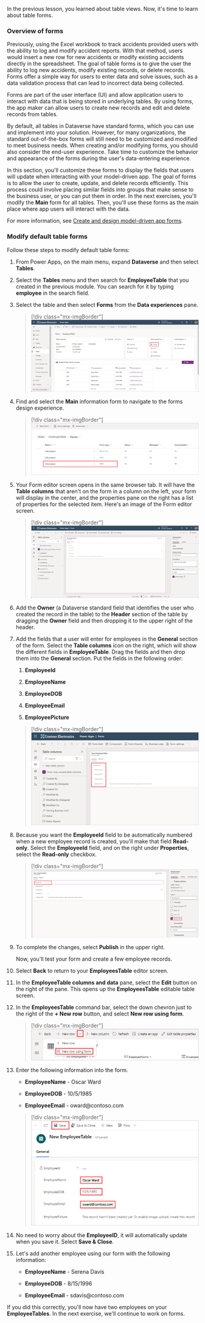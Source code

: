 In the previous lesson, you learned about table views. Now, it's time to learn about table forms.

### Overview of forms

Previously, using the Excel workbook to track accidents provided users with the ability to log and modify accident reports. With that method, users would insert a new row for new accidents or modify existing accidents directly in the spreadsheet. The goal of table forms is to give the user the ability to log new accidents, modify existing records, or delete records. Forms offer a simple way for users to enter data and solve issues, such as a data validation process that can lead to incorrect data being collected.

Forms are part of the user interface (UI) and allow application users to interact with data that is being stored in underlying tables. By using forms, the app maker can allow users to create new records and edit and delete records from tables.

By default, all tables in Dataverse have standard forms, which you can use and implement into your solution. However, for many organizations, the standard out-of-the-box forms will still need to be customized and modified to meet business needs. When creating and/or modifying forms, you should also consider the end-user experience. Take time to customize the behavior and appearance of the forms during the user's data-entering experience.

In this section, you'll customize these forms to display the fields that users will update when interacting with your model-driven app. The goal of forms is to allow the user to create, update, and delete records efficiently. This process could involve placing similar fields into groups that make sense to the business user, or you can put them in order. In the next exercises, you'll modify the **Main** form for all tables. Then, you'll use these forms as the main place where app users will interact with the data. 

For more information, see [Create and design model-driven app forms](/power-apps/maker/model-driven-apps/create-design-forms/?azure-portal=true).

### Modify default table forms

Follow these steps to modify default table forms:

1. From Power Apps, on the main menu, expand **Dataverse** and then select **Tables**.

1. Select the **Tables** menu and then search for **EmployeeTable** that you created in the previous module. You can search for it by typing **employee** in the search field.

1. Select the table and then select **Forms** from the **Data experiences** pane. 
    > [!div class="mx-imgBorder"]
    > [![Screenshot of the Tables, EmployeeTable editor screen with Forms highlighted from the Data experiences pane.](../media/data-experiences-pane.png)](../media/data-experiences-pane.png#lightbox)

1. Find and select the **Main** information form to navigate to the forms design experience.

    > [!div class="mx-imgBorder"]
    > [![Screenshot of the Forms tab with the Main Information option highlighted.](../media/10-main-information.png)](../media/10-main-information.png#lightbox)

1. Your Form editor screen opens in the same browser tab. It will have the **Table columns** that aren't on the form in a column on the left, your form will display in the center, and the properties pane on the right has a list of properties for the selected item. Here's an image of the Form editor screen.

    > [!div class="mx-imgBorder"]
    > [![Screenshot of the Tree view with the Information section expanded and highlighted.](../media/11-tree-view.png)](../media/11-tree-view.png#lightbox)

1. Add the **Owner** (a Dataverse standard field that identifies the user who created the record in the table) to the **Header** section of the table by dragging the **Owner** field and then dropping it to the upper right of the header.

1. Add the fields that a user will enter for employees in the **General** section of the form. Select the **Table columns** icon on the right, which will show the different fields in **EmployeeTable**. Drag the fields and then drop them into the **General** section. Put the fields in the following order:

    1. **EmployeeId**

    1. **EmployeeName**

    1. **EmployeeDOB**

    1. **EmployeeEmail**

    1. **EmployeePicture**

    > [!div class="mx-imgBorder"]
    > [![Screenshot of the General section of the New Employee Table.](../media/12-new-employee-table.png)](../media/12-new-employee-table.png#lightbox)

1. Because you want the **EmployeeId** field to be automatically numbered when a new employee record is created, you'll make that field **Read-only**. Select the **EmployeeId** field, and on the right under **Properties**, select the **Read-only** checkbox.

    > [!div class="mx-imgBorder"]
    > [![Screenshot of the Employee ID properties with the Read-only label selected.](../media/13-read-only.png)](../media/13-read-only.png#lightbox)

1. To complete the changes, select **Publish** in the upper right.

    Now, you'll test your form and create a few employee records.

1. Select **Back** to return to your **EmployeesTable** editor screen.

1. In the **EmployeeTable columns and data** pane, select the **Edit** button on the right of the pane. This opens up the **EmployeesTable** editable table screen. 

1. In the **EmployeesTable** command bar, select the down chevron just to the right of the **+ New row** button, and select **New row using form**.

    > [!div class="mx-imgBorder"]
    > [![Screenshot of the new row using form option.](../media/employee-new-row-using-form.png)](../media/employee-new-row-using-form.png#lightbox)  

1. Enter the following information into the form.

    - **EmployeeName** - Oscar Ward

    - **EmployeeDOB** - 10/5/1985

    - **EmployeeEmail** - oward\@contoso.com

    > [!div class="mx-imgBorder"]
    > [![Screenshot of the EmployeeTable showing columns and data entry with the entry fields highlighted.](../media/enter-employee-info.png)](../media/enter-employee-info.png#lightbox)   

1. No need to worry about the **EmployeeID**, it will automatically update when you save it. Select **Save & Close**. 

1. Let's add another employee using our form with the following information:

    - **EmployeeName** - Serena Davis

    - **EmployeeDOB** - 8/15/1996

    - **EmployeeEmail** - sdavis\@contoso.com

If you did this correctly, you'll now have two employees on your **EmployeeTables**. In the next exercise, we'll continue to work on forms.